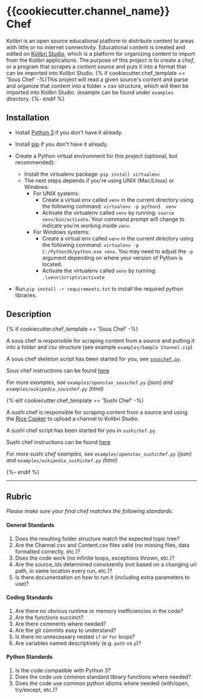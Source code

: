 # {{cookiecutter.channel_name}} Chef

Kolibri is an open source educational platform to distribute content to areas with
little or no internet connectivity. Educational content is created and edited on [Kolibri Studio](https://studio.learningequality.org),
which is a platform for organizing content to import from the Kolibri applications. The purpose
of this project is to create a *chef*, or a program that scrapes a content source and puts it
into a format that can be imported into Kolibri Studio. {% if cookiecutter.chef_template == 'Sous Chef' -%}This project will read a
given source's content and parse and organize that content into a folder + csv structure,
which will then be imported into Kolibri Studio. (example can be found under `examples` directory. {%- endif %}



## Installation

* Install [Python 3](https://www.python.org/downloads/) if you don't have it already.

* Install [pip](https://pypi.python.org/pypi/pip) if you don't have it already.

* Create a Python virtual environment for this project (optional, but recommended):
   * Install the virtualenv package: `pip install virtualenv`
   * The next steps depends if you're using UNIX (Mac/Linux) or Windows:
      * For UNIX systems:
         * Create a virtual env called `venv` in the current directory using the
           following command: `virtualenv -p python3  venv`
         * Activate the virtualenv called `venv` by running: `source venv/bin/activate`.
           Your command prompt will change to indicate you're working inside `venv`.
      * For Windows systems:
         * Create a virtual env called `venv` in the current directory using the
           following command: `virtualenv -p C:/Python36/python.exe venv`.
           You may need to adjust the `-p` argument depending on where your version
           of Python is located.
         * Activate the virtualenv called `venv` by running: `.\venv\Scripts\activate`

* Run `pip install -r requirements.txt` to install the required python libraries.


## Description

{% if cookiecutter.chef_template == 'Sous Chef' -%}

A sous chef is responsible for scraping content from a source and putting it into a folder
and csv structure (see example `examples/Sample Channel.zip`)

A sous chef skeleton script has been started for you, see [`souschef.py`](./souschef.py).

Sous chef instructions can be found [here](https://github.com/learningequality/ricecooker/blob/master/docs/souschef.md)

_For more examples, see `examples/openstax_souschef.py` (json) and `examples/wikipedia_souschef.py` (html)_


{% elif cookiecutter.chef_template == 'Sushi Chef' -%}

A sushi chef is responsible for scraping content from a source and using the
[Rice Cooker](https://github.com/learningequality/ricecooker) to upload a channel to Kolibri Studio.

A sushi chef script has been started for you in `sushichef.py`.

Sushi chef instructions can be found [here](https://github.com/learningequality/ricecooker/blob/master/README.md)

_For more sushi chef examples, see `examples/openstax_sushichef.py` (json) and `examples/wikipedia_sushichef.py` (html)_


{%- endif %}


---

## Rubric

_Please make sure your final chef matches the following standards._

#### General Standards
1. Does the resulting folder structure match the expected topic tree?
1. Are the Channel.csv and Content.csv files valid (no missing files, data formatted correctly, etc.)?
1. Does the code work (no infinite loops, exceptions thrown, etc.)?
1. Are the source_ids determined consistently (not based on a changing url path, in same location every run, etc.)?
1. Is there documentation on how to run it (including extra parameters to use)?

#### Coding Standards
1. Are there no obvious runtime or memory inefficiencies in the code?
1. Are the functions succinct?
1. Are there comments where needed?
1. Are the git commits easy to understand?
1. Is there no unnecessary nested `if` or `for` loops?
1. Are variables named descriptively (e.g. `path` vs `p`)?

#### Python Standards
1. Is the code compatible with Python 3?
1. Does the code use common standard library functions where needed?
1. Does the code use common python idioms where needed (with/open, try/except, etc.)?

